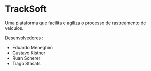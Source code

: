 # TrackSoft

Uma plataforma que facilita e agiliza o  processo de rastreamento de veículos.

Desenvolvedores :
  
  - Eduardo Meneghim
  - Gustavo Kistner
  - Ruan Scherer
  - Tiago Stasats

